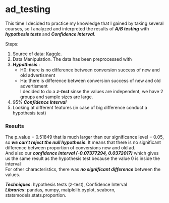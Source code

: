# ad_testing

This time I decided to practice my knowledge that I gained by taking several courses, so I analyzed and interpreted the results of ***A/B testing*** with ***hypothesis tests*** and ***Confidence Interval***.

Steps:

1. Source of data: [Kaggle](https://www.kaggle.com/datasets/osuolaleemmanuel/ad-ab-testing).
2. Data Manipulation. The data has been preprocessed with
3. ***Hypothesis*** :
    - H0: there is no difference between conversion success of new and old advertisment  
    - Ha: there is difference between conversion success of new and old advertisment  
    I decided to do a ***z-test*** sinse the values are independent, we have 2 groups and sample sizes are large.
4. 95% ***Confidence Interval***
5. Looking at different features (in case of big difference conduct a hypothesis test)
### Results
The p_value = 0.51849 that is much larger than our significance level = 0.05, so ***we can't reject the null hypothesis***. It means that there is no significant difference between proportion of conversions new and old ad.  
And also our ***confidence interval (-0.07377294, 0.0372017)*** which gives us the same result as the hypothesis test because the value 0 is inside the interval   
 For other characteristics, there was ***no significant difference*** between the values.

***Techniques***: hypothesis tests (z-test), Confidence Interval  
***Libraries***: pandas, numpy, matplolib.pyplot, seaborn, statsmodels.stats.proportion.
